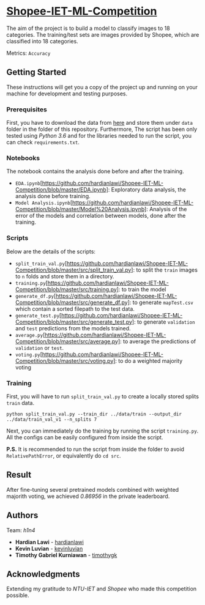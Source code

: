 # [Shopee-IET-ML-Competition](https://www.kaggle.com/c/shopee-iet-machine-learning-competition)

The aim of the project is to build a model to classify images to 18 categories. The training/test sets are images provided by Shopee, which are classified into 18 categories.

Metrics: `Accuracy`

## Getting Started

These instructions will get you a copy of the project up and running on your machine for development and testing purposes.

### Prerequisites

First, you have to download the data from [here](https://www.kaggle.com/c/shopee-iet-machine-learning-competition/data) and store them under `data` folder in the folder of this repository. Furthermore, The script has been only tested using *Python 3.6* and for the libraries needed to run the script, you can check `requirements.txt`.

### Notebooks

The notebook contains the analysis done before and after the training.

- `EDA.ipynb`[https://github.com/hardianlawi/Shopee-IET-ML-Competition/blob/master/EDA.ipynb]: Exploratory data analysis, the analysis done before training.
- `Model Analysis.ipynb`[https://github.com/hardianlawi/Shopee-IET-ML-Competition/blob/master/Model%20Analysis.ipynb]: Analysis of the error of the models and correlation between models, done after the training.

### Scripts

Below are the details of the scripts:

- `split_train_val.py`[https://github.com/hardianlawi/Shopee-IET-ML-Competition/blob/master/src/split_train_val.py]: to split the `train` images to `n` folds and store them in a directory.
- `training.py`[https://github.com/hardianlawi/Shopee-IET-ML-Competition/blob/master/src/training.py]: to train the model
- `generate_df.py`[https://github.com/hardianlawi/Shopee-IET-ML-Competition/blob/master/src/generate_df.py]: to generate `mapTest.csv` which contain a sorted filepath to the test data.
- `generate_test.py`[https://github.com/hardianlawi/Shopee-IET-ML-Competition/blob/master/src/generate_test.py]: to generate `validation` and `test` predictions from the models trained.
- `average.py`[https://github.com/hardianlawi/Shopee-IET-ML-Competition/blob/master/src/average.py]: to average the predictions of `validation` or `test`.
- `voting.py`[https://github.com/hardianlawi/Shopee-IET-ML-Competition/blob/master/src/voting.py]: to do a weighted majority voting

### Training

First, you will have to run `split_train_val.py` to create a locally stored splits `train` data.

```
python split_train_val.py --train_dir ../data/train --output_dir ../data/train_val_v1 --n_splits 7
```

Next, you can immediately do the training by running the script `training.py`. All the configs can be easily configured from inside the script.

**P.S.** It is recommended to run the script from inside the folder to avoid `RelativePathError`, or equivalently do `cd src`.

## Result

After fine-tuning several pretrained models combined with weighted majorith voting, we achieved *0.86956* in the private leaderboard.

## Authors

Team: *h1n4*

* **Hardian Lawi** - [hardianlawi](https://github.com/hardianlawi)
* **Kevin Luvian** - [kevinluvian](https://github.com/kevinluvian)
* **Timothy Gabriel Kurniawan** - [timothygk](https://github.com/timothygk)

## Acknowledgments

Extending my gratitude to *NTU-IET* and *Shopee* who made this competition possible.
